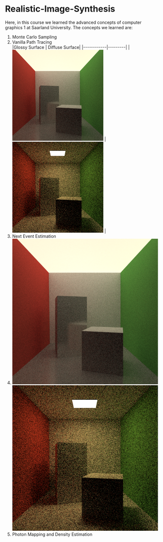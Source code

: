 # Realistic-Image-Synthesis
Here, in this course we learned the advanced concepts of computer graphics 1 at Saarland University. The concepts we learned are:<br/>
1. Monte Carlo Sampling <br/>
2. Vanilla Path Tracing <br/>
|Glossy Surface | Diffuse Surface|
|------------|---------|
| <img src="imgs/PT/cornell_box_glossy_100.png" width="300" height="300">  |  <img src="imgs/PT/cornell_box_100.png" width="300" height="300"> |
3. Next Event Estimation <br/>
4. ![alt-text-1](imgs/PT/cornell_box_glossy_100.png "title-1") ![alt-text-2](imgs/PT/cornell_box_100.png "title-2")
5. Photon Mapping and Density Estimation <br/>
